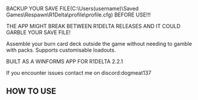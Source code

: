 BACKUP YOUR SAVE FILE(C:\Users\(username)\Saved Games\Respawn\R1Delta\profile\profile.cfg) BEFORE USE!!!

THE APP MIGHT BREAK BETWEEN R1DELTA RELEASES AND IT COULD GARBLE YOUR SAVE FILE!

Assemble your burn card deck outside the game without needing to gamble with packs. Supports customisable loadouts.

BUILT AS A WINFORMS APP FOR R1DELTA 2.2.1

If you encounter issues contact me on discord:dogmeat137

HOW TO USE
----------

